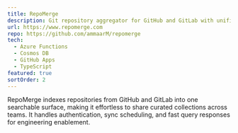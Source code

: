 ```yaml
---
title: RepoMerge
description: Git repository aggregator for GitHub and GitLab with unified sharing and code search.
url: https://www.repomerge.com
repo: https://github.com/ammaarM/repomerge
tech:
  - Azure Functions
  - Cosmos DB
  - GitHub Apps
  - TypeScript
featured: true
sortOrder: 2
---
```

RepoMerge indexes repositories from GitHub and GitLab into one searchable surface, making it effortless to share curated
collections across teams. It handles authentication, sync scheduling, and fast query responses for engineering enablement.
